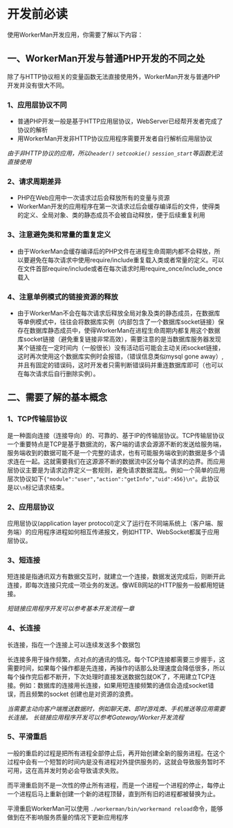 # 开发前必读

使用WorkerMan开发应用，你需要了解以下内容：

## 一、WorkerMan开发与普通PHP开发的不同之处

除了与HTTP协议相关的变量函数无法直接使用外，WorkerMan开发与普通PHP开发并没有很大不同。

### 1、应用层协议不同
* 普通PHP开发一般是基于HTTP应用层协议，WebServer已经帮开发者完成了协议的解析
* 用WorkerMan开发非HTTP协议应用程序需要开发者自行解析应用层协议

*由于非HTTP协议的应用，所以```header()``` ```setcookie()``` ```session_start```等函数无法直接使用*


### 2、请求周期差异
* PHP在Web应用中一次请求过后会释放所有的变量与资源
* WorkerMan开发的应用程序在第一次请求过后会缓存编译后的文件，使得类的定义、全局对象、类的静态成员不会被自动释放，便于后续重复利用

### 3、注意避免类和常量的重复定义
* 由于WorkerMan会缓存编译后的PHP文件在进程生命周期内都不会释放，所以要避免在每次请求中使用require/include重复载入类或者常量的定义。可以在文件首部require/include或者在每次请求时用require_once/include_once载入

### 4、注意单例模式的链接资源的释放
* 由于WorkerMan不会在每次请求后释放全局对象及类的静态成员，在数据库等单例模式中，往往会将数据库实例（内部包含了一个数据库socket链接）保存在数据库静态成员中，使得WorkerMan在进程生命周期内都复用这个数据库socket链接（避免重复链接非常高效），需要注意的是当数据库服务器发现某个链接在一定时间内（一般很长）没有活动后可能会主动关闭socket链接，这时再次使用这个数据库实例时会报错，（错误信息类似mysql gone away）,并且有固定的错误码，这时开发者只需判断错误码并重连数据库即可（也可以在每次请求后自行删除实例）。


## 二、需要了解的基本概念

### 1、TCP传输层协议
是一种面向连接（连接导向）的、可靠的、基于IP的传输层协议。TCP传输层协议一个重要特点是TCP是基于数据流的，客户端的请求会源源不断的发送给服务端，服务端收到的数据可能不是一个完整的请求，也有可能服务端收到的数据是多个请求连在一起。这就需要我们在这源源不断的数据流中区分每个请求的边界。而应用层协议主要是为请求边界定义一套规则，避免请求数据混乱。例如一个简单的应用层次协议如下```{"module":"user","action":"getInfo","uid":456}\n"```。此协议是以```\n```标记请求结束。

### 2、应用层协议

应用层协议(application layer protocol)定义了运行在不同端系统上（客户端、服务端）的应用程序进程如何相互传递报文，例如HTTP、WebSocket都属于应用层协议。

### 3、短连接

短连接是指通讯双方有数据交互时，就建立一个连接，数据发送完成后，则断开此连接，即每次连接只完成一项业务的发送。像WEB网站的HTTP服务一般都用短链接。

*短链接应用程序开发可以参考基本开发流程一章*



### 4、长连接

长连接，指在一个连接上可以连续发送多个数据包

长连接多用于操作频繁，点对点的通讯的情况。每个TCP连接都需要三步握手，这需要时间，如果每个操作都是先连接，再操作的话那么处理速度会降低很多，所以每个操作完后都不断开，下次处理时直接发送数据包就OK了，不用建立TCP连接。例如：数据库的连接用长连接，如果用短连接频繁的通信会造成socket错误，而且频繁的socket 创建也是对资源的浪费。

*当需要主动向客户端推送数据时，例如聊天类、即时游戏类、手机推送等应用需要长连接。*
*长链接应用程序开发可以参考Gateway/Worker开发流程*


### 5、平滑重启

一般的重启的过程是把所有进程全部停止后，再开始创建全新的服务进程。在这个过程中会有一个短暂的时间内是没有进程对外提供服务的，这就会导致服务暂时不可用，这在高并发时势必会导致请求失败。

而平滑重启则不是一次性的停止所有进程，而是一个进程一个进程的停止，每停止一个进程后马上重新创建一个新的进程顶替，直到所有旧的进程都被替换为止。

平滑重启WorkerMan可以使用 ```./workerman/bin/workermand reload```命令，能够做到在不影响服务质量的情况下更新应用程序
